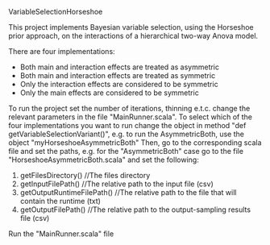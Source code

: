 VariableSelectionHorseshoe

This project implements Bayesian variable selection, using the Horseshoe prior approach, on the interactions of a hierarchical two-way Anova model.

There are four implementations:
- Both main and interaction effects are treated as asymmetric
- Both main and interaction effects are treated as symmetric
- Only the interaction effects are considered to be symmetric
- Only the main effects are considered to be symmetric


To run the project set the number of iterations, thinning e.t.c. change the relevant parameters in the file "MainRunner.scala".
To select which of the four implementations you want to run change the object in method "def getVariableSelectionVariant()", e.g. to run the AsymmetricBoth, use the object "myHorseshoeAsymmetricBoth"
Then, go to the corresponding scala file and set the paths, e.g. for the "AsymmetricBoth" case go to the file "HorseshoeAsymmetricBoth.scala" and set the following:
1) getFilesDirectory() //The files directory
2) getInputFilePath() //The relative path to the input file (csv)
3) getOutputRuntimeFilePath() //The relative path to the file that will contain the runtime (txt)
4) getOutputFilePath() //The relative path to the output-sampling results file (csv)

Run the "MainRunner.scala" file

